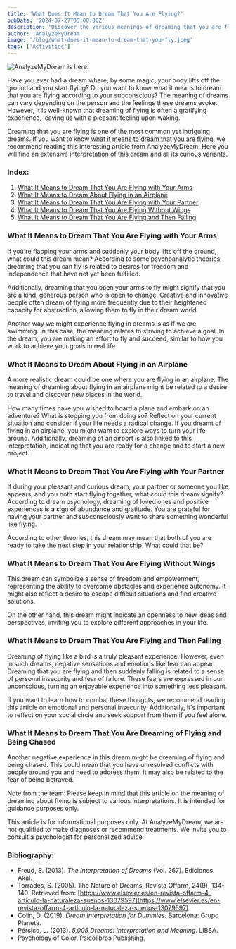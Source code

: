 ```yaml
---
title: 'What Does It Mean to Dream That You Are Flying?'
pubDate: '2024-07-27T05:00:00Z'
description: 'Discover the various meanings of dreaming that you are flying, from representing freedom and empowerment to interpreting feelings of insecurity.'
author: 'AnalyzeMyDream'
image: '/blog/what-does-it-mean-to-dream-that-you-fly.jpeg'
tags: ['Activities']
---
```


![AnalyzeMyDream is here.](/blog/what-does-it-mean-to-dream-that-you-fly.jpeg)

Have you ever had a dream where, by some magic, your body lifts off the ground and you start flying? Do you want to know what it means to dream that you are flying according to your subconscious? The meaning of dreams can vary depending on the person and the feelings these dreams evoke. However, it is well-known that dreaming of flying is often a gratifying experience, leaving us with a pleasant feeling upon waking.

Dreaming that you are flying is one of the most common yet intriguing dreams. If you want to know [what it means to dream that you are flying](#what-it-means-to-dream-that-you-are-flying), we recommend reading this interesting article from AnalyzeMyDream. Here you will find an extensive interpretation of this dream and all its curious variants.

### Index:

1. [What It Means to Dream That You Are Flying with Your Arms](#what-it-means-to-dream-that-you-are-flying-with-your-arms)
2. [What It Means to Dream About Flying in an Airplane](#what-it-means-to-dream-about-flying-in-an-airplane)
3. [What It Means to Dream That You Are Flying with Your Partner](#what-it-means-to-dream-that-you-are-flying-with-your-partner)
4. [What It Means to Dream That You Are Flying Without Wings](#what-it-means-to-dream-that-you-are-flying-without-wings)
5. [What It Means to Dream That You Are Flying and Then Falling](#what-it-means-to-dream-that-you-are-flying-and-then-falling)

### What It Means to Dream That You Are Flying with Your Arms

If you're flapping your arms and suddenly your body lifts off the ground, what could this dream mean? According to some psychoanalytic theories, dreaming that you can fly is related to desires for freedom and independence that have not yet been fulfilled.

Additionally, dreaming that you open your arms to fly might signify that you are a kind, generous person who is open to change. Creative and innovative people often dream of flying more frequently due to their heightened capacity for abstraction, allowing them to fly in their dream world.

Another way we might experience flying in dreams is as if we are swimming. In this case, the meaning relates to striving to achieve a goal. In the dream, you are making an effort to fly and succeed, similar to how you work to achieve your goals in real life.

### What It Means to Dream About Flying in an Airplane

A more realistic dream could be one where you are flying in an airplane. The meaning of dreaming about flying in an airplane might be related to a desire to travel and discover new places in the world.

How many times have you wished to board a plane and embark on an adventure? What is stopping you from doing so? Reflect on your current situation and consider if your life needs a radical change. If you dreamt of flying in an airplane, you might want to explore ways to turn your life around. Additionally, dreaming of an airport is also linked to this interpretation, indicating that you are ready for a change and to start a new project.

### What It Means to Dream That You Are Flying with Your Partner

If during your pleasant and curious dream, your partner or someone you like appears, and you both start flying together, what could this dream signify? According to dream psychology, dreaming of loved ones and positive experiences is a sign of abundance and gratitude. You are grateful for having your partner and subconsciously want to share something wonderful like flying.

According to other theories, this dream may mean that both of you are ready to take the next step in your relationship. What could that be?

### What It Means to Dream That You Are Flying Without Wings

This dream can symbolize a sense of freedom and empowerment, representing the ability to overcome obstacles and experience autonomy. It might also reflect a desire to escape difficult situations and find creative solutions.

On the other hand, this dream might indicate an openness to new ideas and perspectives, inviting you to explore different approaches in your life.

### What It Means to Dream That You Are Flying and Then Falling

Dreaming of flying like a bird is a truly pleasant experience. However, even in such dreams, negative sensations and emotions like fear can appear. Dreaming that you are flying and then suddenly falling is related to a sense of personal insecurity and fear of failure. These fears are expressed in our unconscious, turning an enjoyable experience into something less pleasant.

If you want to learn how to combat these thoughts, we recommend reading this article on emotional and personal insecurity. Additionally, it's important to reflect on your social circle and seek support from them if you feel alone.

### What It Means to Dream That You Are Dreaming of Flying and Being Chased

Another negative experience in this dream might be dreaming of flying and being chased. This could mean that you have unresolved conflicts with people around you and need to address them. It may also be related to the fear of being betrayed.

Note from the team: Please keep in mind that this article on the meaning of dreaming about flying is subject to various interpretations. It is intended for guidance purposes only.

This article is for informational purposes only. At AnalyzeMyDream, we are not qualified to make diagnoses or recommend treatments. We invite you to consult a psychologist for personalized advice.

### Bibliography:

- Freud, S. (2013). *The Interpretation of Dreams* (Vol. 267). Ediciones Akal.
- Torrades, S. (2005). The Nature of Dreams. Revista Offarm, 24(9), 134-140. Retrieved from: [https://www.elsevier.es/en-revista-offarm-4-articulo-la-naturaleza-suenos-13079597](https://www.elsevier.es/en-revista-offarm-4-articulo-la-naturaleza-suenos-13079597)
- Colin, D. (2019). *Dream Interpretation for Dummies*. Barcelona: Grupo Planeta.
- Pérsico, L. (2013). *5,005 Dreams: Interpretation and Meaning*. LIBSA.
- Psychology of Color. Psicolibros Publishing.
